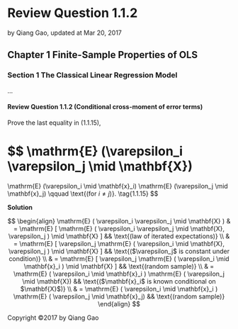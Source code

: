 # Review Question 1.1.2

by Qiang Gao, updated at Mar 20, 2017

## Chapter 1 Finite-Sample Properties of OLS

### Section 1 The Classical Linear Regression Model

...

#### Review Question 1.1.2 \(Conditional cross-moment of error terms\)

Prove the last equality in \(1.1.15\),

$$
\mathrm{E} (\varepsilon_i \varepsilon_j \mid \mathbf{X})
=
\mathrm{E} (\varepsilon_i \mid \mathbf{x}_i)
\mathrm{E} (\varepsilon_j \mid \mathbf{x}_j)
\qquad
\text{(for $i \neq j$)}.
\tag{1.1.15}
$$

**Solution**

$$
\begin{align}
\mathrm{E} ( \varepsilon_i \varepsilon_j \mid \mathbf{X} )
& =
\mathrm{E} [ \mathrm{E} ( \varepsilon_i \varepsilon_j \mid \mathbf{X}, \varepsilon_j ) \mid \mathbf{X} ]
&&
\text{(law of iterated expectations)}
\\ 
& = \mathrm{E} [ \varepsilon_j \mathrm{E} ( \varepsilon_i \mid \mathbf{X}, \varepsilon_j ) \mid \mathbf{X} ]
&&
\text{($\varepsilon_j$ is constant under condition)}
\\
& = \mathrm{E} [ \varepsilon_j \mathrm{E} ( \varepsilon_i \mid \mathbf{x}_i ) \mid \mathbf{X} ]
&&
\text{(random sample)} \\
& = \mathrm{E} ( \varepsilon_i \mid \mathbf{x}_i ) \mathrm{E} ( \varepsilon_j \mid \mathbf{X})
&&
\text{($\mathbf{x}_i$ is known conditional on $\mathbf{X}$)} \\
& = \mathrm{E} ( \varepsilon_i \mid \mathbf{x}_i ) \mathrm{E} ( \varepsilon_j \mid \mathbf{x}_j)
&&
\text{(random sample)}
\end{align}
$$

Copyright ©2017 by Qiang Gao

